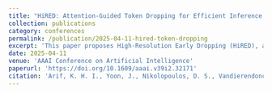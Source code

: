 ```yaml
---
title: "HiRED: Attention-Guided Token Dropping for Efficient Inference of High-Resolution Vision-Language Models"
collection: publications
category: conferences
permalink: /publication/2025-04-11-hired-token-dropping
excerpt: 'This paper proposes High-Resolution Early Dropping (HiRED), a plug-and-play token-dropping method that enhances efficiency in high-resolution vision-language models while maintaining performance.'
date: 2025-04-11
venue: 'AAAI Conference on Artificial Intelligence'
paperurl: 'https://doi.org/10.1609/aaai.v39i2.32171'
citation: 'Arif, K. H. I., Yoon, J., Nikolopoulos, D. S., Vandierendonck, H., John, D., & Ji, B. (2025). &quot;HiRED: Attention-Guided Token Dropping for Efficient Inference of High-Resolution Vision-Language Models.&quot; <i>Proceedings of the AAAI Conference on Artificial Intelligence</i>, 39(2), 1773-1781. https://doi.org/10.1609/aaai.v39i2.32171'
---
```

